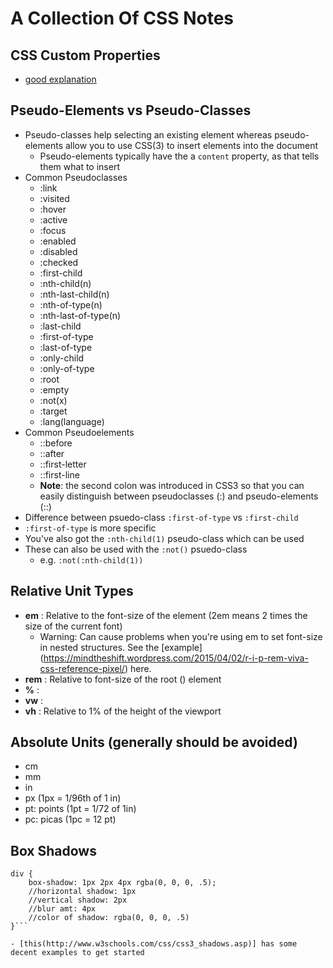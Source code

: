 A Collection Of CSS Notes
==============
## CSS Custom Properties
- [good explanation](https://www.smashingmagazine.com/2017/04/start-using-css-custom-properties/)

## Pseudo-Elements vs Pseudo-Classes
- Pseudo-classes help selecting an existing element whereas pseudo-elements allow you to use CSS(3) to insert elements into the document
    - Pseudo-elements typically have the a `content` property, as that tells them what to insert
- Common Pseudoclasses
    - :link
    - :visited
    - :hover
    - :active
    - :focus
    - :enabled
    - :disabled
    - :checked
    - :first-child
    - :nth-child(n)
    - :nth-last-child(n)
    - :nth-of-type(n)
    - :nth-last-of-type(n)
    - :last-child
    - :first-of-type
    - :last-of-type
    - :only-child
    - :only-of-type
    - :root
    - :empty
    - :not(x)
    - :target
    - :lang(language)
- Common Pseudoelements
    - ::before
    - ::after
    - ::first-letter
    - ::first-line
    - **Note**: the second colon was introduced in CSS3 so that you can easily distinguish between pseudoclasses (:) and pseudo-elements (::)
- Difference between psuedo-class ```:first-of-type``` vs ```:first-child```
- ```:first-of-type``` is more specific
- You've also got the ```:nth-child(1)``` pseudo-class which can be used
- These can also be used with the ```:not()``` psuedo-class
    - e.g. ```:not(:nth-child(1))```

## Relative Unit Types
- **em** : Relative to the font-size of the element (2em means 2 times the size of the current font)
    - Warning: Can cause problems when you're using em to set font-size in nested structures.  See the [example] (https://mindtheshift.wordpress.com/2015/04/02/r-i-p-rem-viva-css-reference-pixel/) here. 
- **rem** : Relative to font-size of the root (<html>) element         
- **%** :    
- **vw** :
- **vh** : Relative to 1% of the height of the viewport

## Absolute Units (generally should be avoided)
- cm
- mm
- in
- px (1px = 1/96th of 1 in)
- pt: points (1pt = 1/72 of 1in)
- pc: picas (1pc = 12 pt)

## Box Shadows

```(css)
div {
    box-shadow: 1px 2px 4px rgba(0, 0, 0, .5);
    //horizontal shadow: 1px
    //vertical shadow: 2px
    //blur amt: 4px
    //color of shadow: rgba(0, 0, 0, .5)
}```

- [this(http://www.w3schools.com/css/css3_shadows.asp)] has some decent examples to get started
